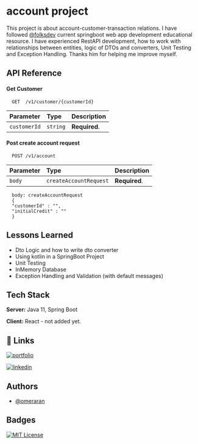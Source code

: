 
# account project

This project is about account-customer-transaction relations.
I have followed [@folksdev](https://www.github.com/folksdev) current springboot web app development educational resource.
I have experienced RestAPI development, how to work with relationships between entities, logic of DTOs and converters, Unit Testing and Exception Handling. Thanks him for helping me improve myself.

## API Reference

#### Get Customer

```http
  GET  /v1/customer/{customerId}
```

| Parameter | Type     | Description                |
| :-------- | :------- | :------------------------- |
| `customerId` | `string` | **Required**.|


#### Post create account request

```http
  POST /v1/account 
```

| Parameter | Type     | Description                       |
| :-------- | :------- | :-------------------------------- |
| `body`      | `createAccountRequest` | **Required**.|

```http
  body: createAccountRequest
  {
  "customerId" : "",
  "initialCredit" : ""
  }
```



## Lessons Learned

- Dto Logic and how to write dto converter
- Using kotlin in a SpringBoot Project
- Unit Testing
- InMemory Database
- Exception Handling and Validation (with default messages)

## Tech Stack

**Server:** Java 11, Spring Boot

**Client:** React - not added yet.




## 🔗 Links
[![portfolio](https://img.shields.io/badge/omeraran_cv-000?style=for-the-badge&logo=&logoColor=white)](https://omeraran.github.io/) 

[![linkedin](https://img.shields.io/badge/linkedin-0A66C2?style=for-the-badge&logo=linkedin&logoColor=white)](https://www.linkedin.com/in/omeraran)

## Authors

- [@omeraran](https://www.github.com/omeraran)


## Badges
[![MIT License](https://img.shields.io/badge/License-MIT-green.svg)](https://choosealicense.com/licenses/mit/)



